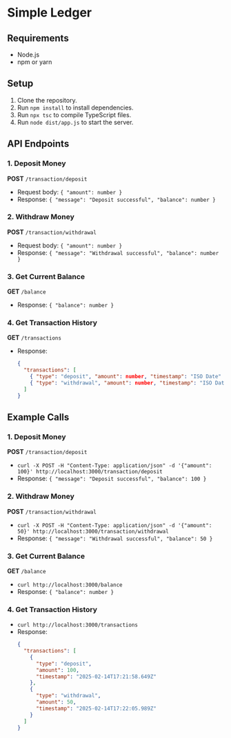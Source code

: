 # Simple Ledger

## Requirements

- Node.js
- npm or yarn

## Setup

1. Clone the repository.
2. Run `npm install` to install dependencies.
3. Run `npx tsc` to compile TypeScript files.
4. Run `node dist/app.js` to start the server.

## API Endpoints

### 1. Deposit Money

**POST** `/transaction/deposit`

- Request body: `{ "amount": number }`
- Response: `{ "message": "Deposit successful", "balance": number }`

### 2. Withdraw Money

**POST** `/transaction/withdrawal`

- Request body: `{ "amount": number }`
- Response: `{ "message": "Withdrawal successful", "balance": number }`

### 3. Get Current Balance

**GET** `/balance`

- Response: `{ "balance": number }`

### 4. Get Transaction History

**GET** `/transactions`

- Response:
  ```json
  {
    "transactions": [
      { "type": "deposit", "amount": number, "timestamp": "ISO Date" },
      { "type": "withdrawal", "amount": number, "timestamp": "ISO Date" }
    ]
  }
  ```

## Example Calls

### 1. Deposit Money

**POST** `/transaction/deposit`

- `curl -X POST -H "Content-Type: application/json" -d '{"amount": 100}' http://localhost:3000/transaction/deposit`
- Response: `{ "message": "Deposit successful", "balance": 100 }`

### 2. Withdraw Money

**POST** `/transaction/withdrawal`

- `curl -X POST -H "Content-Type: application/json" -d '{"amount": 50}' http://localhost:3000/transaction/withdrawal`
- Response: `{ "message": "Withdrawal successful", "balance": 50 }`

### 3. Get Current Balance

**GET** `/balance`

- `curl http://localhost:3000/balance`
- Response: `{ "balance": number }`

### 4. Get Transaction History

- `curl http://localhost:3000/transactions`
- Response:
  ```json
  {
    "transactions": [
      {
        "type": "deposit",
        "amount": 100,
        "timestamp": "2025-02-14T17:21:58.649Z"
      },
      {
        "type": "withdrawal",
        "amount": 50,
        "timestamp": "2025-02-14T17:22:05.989Z"
      }
    ]
  }
  ```

